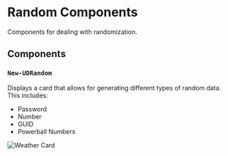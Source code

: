 # Random Components 

Components for dealing with randomization. 

## Components 

### `New-UDRandom`

Displays a card that allows for generating different types of random data. This includes:

- Password
- Number
- GUID
- Powerball Numbers

![Weather Card](https://raw.githubusercontent.com/ironmansoftware/scripts/main/images/Misc/Random.Apps.png)